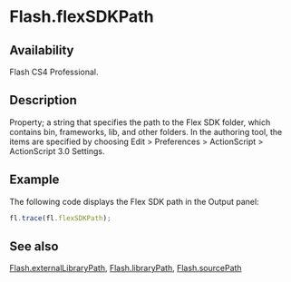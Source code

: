 # Flash.flexSDKPath

## Availability

Flash CS4 Professional.

## Description

Property; a string that specifies the path to the Flex SDK folder, which contains bin, frameworks, lib, and other folders. In the authoring tool, the items are specified by choosing Edit > Preferences > ActionScript > ActionScript 3.0 Settings.

## Example

The following code displays the Flex SDK path in the Output panel:

```javascript
fl.trace(fl.flexSDKPath);
```

## See also

[Flash.externalLibraryPath](../Flash_object/Flash23.md), [Flash.libraryPath](../Flash_object/Flash39.md), [Flash.sourcePath](../Flash_object/Flash72.md)
